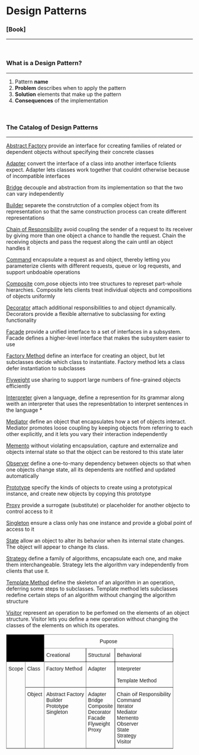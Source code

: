 # Design Patterns 

### [Book]
___

<br>

### What is a Design Pattern?
___
 
1. Pattern **name**
2. **Problem** describes when to apply the pattern
3. **Solution** elements that make up the pattern
4. **Consequences** of the implementation

<br>

### The Catalog of Design Patterns 
___

[Abstract Factory](#abstract-factory) provide an interface for ccreating families of related or dependent objects without specifying their concrete classes 

[Adapter](#adapter) convert the interface of a class into another interface fclients expect. Adapter lets classes work together that couldnt otherwise because of incompatible interfaces 

[Bridge](#bridge) decouple and abstraction from its implementation so that the two can vary independently

[Builder](#builder) separete the construtction of a complex object from its representation so that the same construction process can create different representations

[Chain of Responsibility](#Chain_of_Responsibility) avoid coupling the sender of a request to its receiver by giving more than one object a chance to handle the request. Chain the receiving objects and pass the request along the cain until an object handles it 

[Command](#Command) encapsulate a request as and object, thereby letting you parameterize clients with different requests, queue or log requests, and support unbdoable operations

[Composite](#Composite) com,pose objects into tree structures to represet part-whole hierarchies. Composite lets clients treat individual objects and compositions of objects uniformly

[Decorator](#decorator) attach additional responsibilities to and object dynamically. Decorators provide a flexible alternative to subclassing for exting functionality 

[Facade](#Facade) provide a unified interface to a set of interfaces in a subsystem. Facade defines a higher-level interface that makes the subsystem easier to use

[Factory Method](#Factory_Method) define an interface for creating an object, but let subclasses decide which class to instantiate. Factory method lets a class defer instantiation to subclasses

[Flyweight](#Flyweight) use sharing to support large numbers of fine-grained objects efficiently

[Interpreter](#Interpreter) given a language, define a represention for its grammar along weith an interpreter that uses the represenbtation to interpret sentences in the language *

[Mediator](#Mediator) define an object that encapsulates how a set of objects interact. Mediator promotes loose coupling by keeping objects from referring to each other explicitly, and it lets you vary their interaction independently 

[Memento](#Memento) without violating encapsulation, capture and externalize and objects internal state so that the object can be restored to this state later

[Observer](#Observer) define a one-to-many dependency between objects so that when one objects change state, all its dependents are notified and updated automatically

[Prototype](#Prototype) specify the kinds of objects to create using a prototypical instance, and create new objects by copying this prototype

[Proxy](#Proxy) provide a surrogate (substitute) or placeholder for another objecto to control access to it

[Singleton](#Singleton) ensure a class only has one instance and provide a global point of access to it

[State](#State) allow an object to alter its behavior when its internal state changes. The object will appear to change its class.

[Strategy](#Strategy) define a family of algorithms, encapsulate each one, and make them interchangeable. Strategy lets the algorithm vary independently from clients that use it.

[Template Method](#Template_Method) define the skeleton of an algorithm in an operation, deferring some steps to subclasses. Template method lets subclasses redefine certain steps of an algorithm without changing the algorithm structure

[Visitor](#Visitor) represent an operation to be perfomed on the elements of an object structure. Visitor lets you define a new operation without changing the classes of the elements on which its operates.

<style type="text/css">
.tg  {border-collapse:collapse;border-spacing:0;}
.tg td{border-color:black;border-style:solid;border-width:1px;font-family:Arial, sans-serif;font-size:14px;
  overflow:hidden;padding:10px 5px;word-break:normal;}
.tg th{border-color:black;border-style:solid;border-width:1px;font-family:Arial, sans-serif;font-size:14px;
  font-weight:normal;overflow:hidden;padding:10px 5px;word-break:normal;}
.tg .tg-nto1{background-color:#000000;border-color:inherit;text-align:left;vertical-align:top}
.tg .tg-c3ow{border-color:inherit;text-align:center;vertical-align:top}
.tg .tg-0lax{text-align:left;vertical-align:top}
.tg .tg-0pky{border-color:inherit;text-align:left;vertical-align:top}
</style>
<table class="tg">
<thead>
  <tr>
    <th class="tg-nto1" colspan="2" rowspan="2"></th>
    <th class="tg-c3ow" colspan="3">Pupose</th>
  </tr>
  <tr>
    <th class="tg-0lax">Creational</th>
    <th class="tg-0lax">Structural</th>
    <th class="tg-0lax">Behavioral</th>
  </tr>
</thead>
<tbody>
  <tr>
    <td class="tg-0pky" rowspan="5">Scope</td>
    <td class="tg-0pky">Class</td>
    <td class="tg-0pky">Factory Method</td>
    <td class="tg-0lax">Adapter</td>
    <td class="tg-0pky">Interpreter<br><br>Template Method</td>
  </tr>
  <tr>
    <td class="tg-0pky" rowspan="4">Object</td>
    <td class="tg-0pky" rowspan="4">Abstract Factory<br>Builder<br>Prototype<br>Singleton</td>
    <td class="tg-0lax" rowspan="4">Adapter<br>Bridge<br>Composite<br>Decorator<br>Facade<br>Flyweight<br>Proxy</td>
    <td class="tg-0pky" rowspan="4">Chain oif Responsibility<br>Command<br>Iterator<br>Mediator<br>Memento<br>Observer<br>State<br>Strategy<br>Visitor</td>
  </tr>
  <tr>
  </tr>
  <tr>
  </tr>
  <tr>
  </tr>
</tbody>
</table>